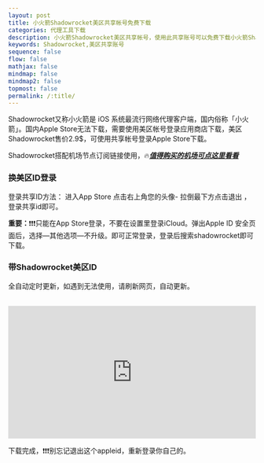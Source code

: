 ```yaml
---
layout: post
title: 小火箭Shadowrocket美区共享帐号免费下载
categories: 代理工具下载
description: 小火箭Shadowrocket美区共享帐号，使用此共享账号可以免费下载小火箭Shadowrocket,下载完退出即可，切记按照教程操作，不要在设置里登录，只能在app store里登录
keywords: Shadowrocket,美区共享账号
sequence: false
flow: false
mathjax: false
mindmap: false
mindmap2: false
topmost: false
permalink: /:title/
---
```

Shadowrocket又称小火箭是 iOS 系统最流行网络代理客户端，国内俗称「小火箭」。国内Apple Store无法下载，需要使用美区帐号登录应用商店下载，美区Shadowrocket售价2.9$，可使用共享帐号登录Apple Store下载。

Shadowrocket搭配机场节点订阅链接使用，🔥[***值得购买的机场可点这里看看***](https://www.openwayz.com/jichang/)

### 换美区ID登录

登录共享ID方法： 进入App Store 点击右上角您的头像- 拉倒最下方点击退出 ，登录共享id即可。

**重要：**❗❗❗只能在App Store登录，不要在设置里登录iCloud。弹出Apple ID 安全页面后，选择—其他选项—不升级。即可正常登录，登录后搜索shadowrocket即可下载。

### 带Shadowrocket美区ID

全自动定时更新，如遇到无法使用，请刷新网页，自动更新。

<div><br/><iframe src="https://u.fast6.xyz/share/group/appleid?access_token=5b838d74ce3b7fc2605768362a9d4e05" width="100%" height="270px" frameborder="0" allowfullscreen="allowfullscreen"></iframe></div>

下载完成，❗❗❗别忘记退出这个appleid，重新登录你自己的。       

